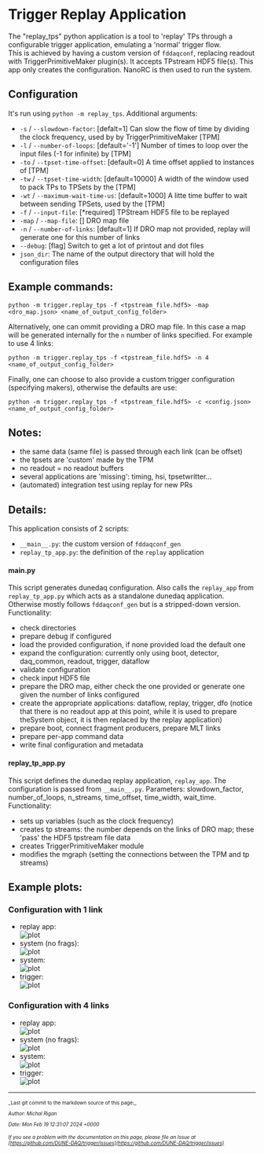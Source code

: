 # Trigger Replay Application

The "replay_tps" python application is a tool to 'replay' TPs through a configurable trigger application, emulating a 'normal' trigger flow. <br>
This is achieved by having a custom version of `fddaqconf`, replacing readout with TriggerPrimitiveMaker plugin(s). It accepts TPstream HDF5 file(s). This app only creates the configuration. NanoRC is then used to run the system.

## Configuration
It's run using `python -m replay_tps`. Additional arguments:
- `-s` / `--slowdown-factor`: [defalt=1] Can slow the flow of time by dividing the clock frequency, used by by TriggerPrimitiveMaker [TPM]
- `-l` / `--number-of-loops`: [default='-1'] Number of times to loop over the input files (-1 for infinite) by [TPM]
- `-to` / `--tpset-time-offset`: [default=0] A time offset applied to instances of [TPM]
- `-tw` / `--tpset-time-width`: [default=10000] A width of the window used to pack TPs to TPSets by the [TPM]
- `-wt` / `--maximum-wait-time-us`: [default=1000] A litte time buffer to wait between sending TPSets, used by the [TPM]
- `-f` / `--input-file`: [*required] TPStream HDF5 file to be replayed
- `-map` / `--map-file`: [] DRO map file
- `-n` / `--number-of-links`: [default=1] If DRO map not provided, replay will generate one for this number of links
- `--debug`: [flag] Switch to get a lot of printout and dot files
- `json_dir`: The name of the output directory that will hold the configuration files

## Example commands:
```
python -m trigger.replay_tps -f <tpstream_file.hdf5> -map <dro_map.json> <name_of_output_config_folder>
```
Alternatively, one can ommit providing a DRO map file. In this case a map will be generated internally for the `n` number of links specified. For example to use 4 links:
```
python -m trigger.replay_tps -f <tpstream_file.hdf5> -n 4 <name_of_output_config_folder>
```
Finally, one can choose to also provide a custom trigger configuration (specifying makers), otherwise the defaults are use:
```
python -m trigger.replay_tps -f <tpstream_file.hdf5> -c <config.json> <name_of_output_config_folder>
```

## Notes:
- the same data (same file) is passed through each link (can be offset)
- the tpsets are 'custom' made by the TPM
- no readout = no readout buffers
- several applications are 'missing': timing, hsi, tpsetwritter...
- (automated) integration test using replay for new PRs

## Details:
This application consists of 2 scripts:
- `__main__.py`: the custom version of `fddaqconf_gen`
- `replay_tp_app.py`: the definition of the `replay` application

#### __main__.py
This script generates dunedaq configuration. Also calls the `replay_app` from `replay_tp_app.py` which acts as a standalone dunedaq application. Otherwise mostly follows `fddaqconf_gen` but is a stripped-down version.
Functionality:
- check directories
- prepare debug if configured
- load the provided configuration, if none provided load the default one
- expand the configuration: currently only using boot, detector, daq_common, readout, trigger, dataflow
- validate configuration
- check input HDF5 file
- prepare the DRO map, either check the one provided or generate one given the number of links configured
- create the appropriate applications: dataflow, replay, trigger, dfo (notice that there is no readout app at this point, while it is used to prepare theSystem object, it is then replaced by the replay application)
- prepare boot, connect fragment producers, prepare MLT links
- prepare per-app command data
- write final configuration and metadata

#### replay_tp_app.py
This script defines the dunedaq replay application, `replay_app`. The configuration is passed from `__main__.py`. Parameters: slowdown_factor, number_of_loops, n_streams, time_offset, time_width, wait_time. Functionality:
- sets up variables (such as the clock frequency)
- creates tp streams: the number depends on the links of DRO map; these 'pass' the HDF5 tpstream file data
- creates TriggerPrimitiveMaker module
- modifies the mgraph (setting the connections between the TPM and tp streams)

## Example plots:
### Configuration with 1 link
- replay app: <br>
![plot](./doc/1_replay.png)
- system (no frags): <br>
![plot](./doc/1_system_no_frag_prod_connection.png)
- system: <br>
![plot](./doc/1_system.png)
- trigger: <br>
![plot](./doc/1_trigger.png)

### Configuration with 4 links
- replay app: <br>
![plot](./doc/replay.png)
- system (no frags): <br>
![plot](./doc/system_no_frag_prod_connection.png)
- system: <br>
![plot](./doc/system.png)
- trigger: <br>
![plot](./doc/trigger.png)


-----

<font size="1">
_Last git commit to the markdown source of this page:_


_Author: Michal Rigan_

_Date: Mon Feb 19 12:31:07 2024 +0000_

_If you see a problem with the documentation on this page, please file an Issue at [https://github.com/DUNE-DAQ/trigger/issues](https://github.com/DUNE-DAQ/trigger/issues)_
</font>
